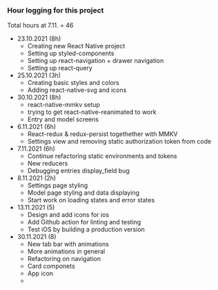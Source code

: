 ### Hour logging for this project

Total hours at 7.11. = 46

- 23.10.2021 (8h)
  - Creating new React Native project
  - Setting up styled-components
  - Setting up react-navigation + drawer navigation
  - Setting up react-query
- 25.10.2021 (3h)
  - Creating basic styles and colors
  - Adding react-native-svg and icons
- 30.10.2021 (8h)
  - react-native-mmkv setup
  - trying to get react-native-reanimated to work
  - Entry and model screens
- 6.11.2021 (6h)
  - React-redux & redux-persist togethether with MMKV
  - Settings view and removing static authorization token from code
- 7.11.2021 (6h)
  - Continue refactoring static environments and tokens
  - New reducers
  - Debugging entries display_field bug
- 8.11.2021 (2h)
  - Settings page styling
  - Model page styling and data displaying
  - Start work on loading states and error states
- 13.11.2021 (5)
  - Design and add icons for ios
  - Add Github action for linting and testing
  - Test iOS by building a production version
- 30.11.2021 (8)
  - New tab bar with animations
  - More animations in general
  - Refactoring on navigation
  - Card componets
  - App icon
  -
